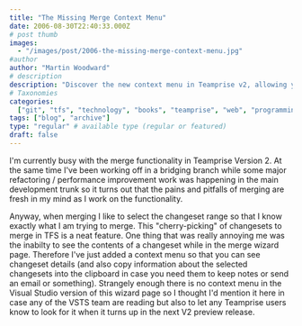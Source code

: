 ```yaml
---
title: "The Missing Merge Context Menu"
date: 2006-08-30T22:40:33.000Z
# post thumb
images:
  - "/images/post/2006-the-missing-merge-context-menu.jpg"
#author
author: "Martin Woodward"
# description
description: "Discover the new context menu in Teamprise v2, allowing you to view changeset details while merging, enhancing your workflow."
# Taxonomies
categories:
  ["git", "tfs", "technology", "books", "teamprise", "web", "programming"]
tags: ["blog", "archive"]
type: "regular" # available type (regular or featured)
draft: false
---
```


[](http://www.woodwardweb.com/WindowsLiveWriter/TheMissingMergeContextMenu_13EDC/merge_options3.png) I'm currently busy with the merge functionality in Teamprise Version 2. At the same time I've been working off in a bridging branch while some major refactoring / performance improvement work was happening in the main development trunk so it turns out that the pains and pitfalls of merging are fresh in my mind as I work on the functionality.

Anyway, when merging I like to select the changeset range so that I know exactly what I am trying to merge. This "cherry-picking" of changesets to merge in TFS is a neat feature. One thing that was really annoying me was the inabilty to see the contents of a changeset while in the merge wizard page. Therefore I've just added a context menu so that you can see changeset details (and also copy information about the selected changesets into the clipboard in case you need them to keep notes or send an email or something). Strangely enough there is no context menu in the Visual Studio version of this wizard page so I thought I'd mention it here in case any of the VSTS team are reading but also to let any Teamprise users know to look for it when it turns up in the next V2 preview release.
